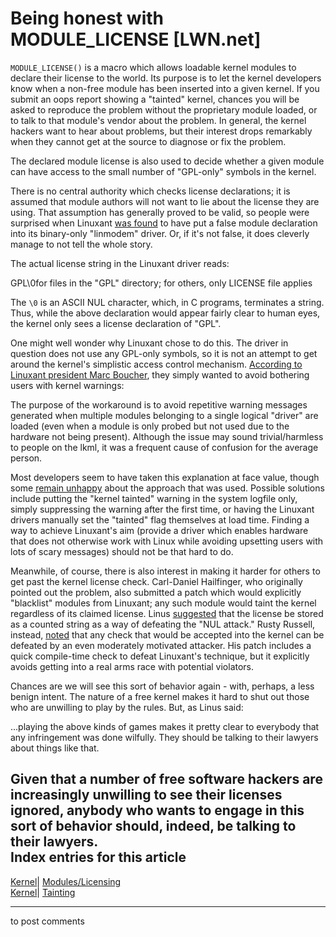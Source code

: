 # Being honest with MODULE_LICENSE [LWN.net]

`MODULE_LICENSE()` is a macro which allows loadable kernel modules to declare their license to the world. Its purpose is to let the kernel developers know when a non-free module has been inserted into a given kernel. If you submit an oops report showing a "tainted" kernel, chances you will be asked to reproduce the problem without the proprietary module loaded, or to talk to that module's vendor about the problem. In general, the kernel hackers want to hear about problems, but their interest drops remarkably when they cannot get at the source to diagnose or fix the problem. 

The declared module license is also used to decide whether a given module can have access to the small number of "GPL-only" symbols in the kernel. 

There is no central authority which checks license declarations; it is assumed that module authors will not want to lie about the license they are using. That assumption has generally proved to be valid, so people were surprised when Linuxant [was found](/Articles/82306/) to have put a false module declaration into its binary-only "linmodem" driver. Or, if it's not false, it does cleverly manage to not tell the whole story. 

The actual license string in the Linuxant driver reads: 

GPL\0for files in the "GPL" directory; for others, only LICENSE file applies 

The `\0` is an ASCII NUL character, which, in C programs, terminates a string. Thus, while the above declaration would appear fairly clear to human eyes, the kernel only sees a license declaration of "GPL". 

One might well wonder why Linuxant chose to do this. The driver in question does not use any GPL-only symbols, so it is not an attempt to get around the kernel's simplistic access control mechanism. [According to Linuxant president Marc Boucher](/Articles/82309/), they simply wanted to avoid bothering users with kernel warnings: 

The purpose of the workaround is to avoid repetitive warning messages generated when multiple modules belonging to a single logical "driver" are loaded (even when a module is only probed but not used due to the hardware not being present). Although the issue may sound trivial/harmless to people on the lkml, it was a frequent cause of confusion for the average person. 

Most developers seem to have taken this explanation at face value, though some [remain unhappy](/Articles/82452/) about the approach that was used. Possible solutions include putting the "kernel tainted" warning in the system logfile only, simply suppressing the warning after the first time, or having the Linuxant drivers manually set the "tainted" flag themselves at load time. Finding a way to achieve Linuxant's aim (provide a driver which enables hardware that does not otherwise work with Linux while avoiding upsetting users with lots of scary messages) should not be that hard to do. 

Meanwhile, of course, there is also interest in making it harder for others to get past the kernel license check. Carl-Daniel Hailfinger, who originally pointed out the problem, also submitted a patch which would explicitly "blacklist" modules from Linuxant; any such module would taint the kernel regardless of its claimed license. Linus [suggested](/Articles/82313/) that the license be stored as a counted string as a way of defeating the "NUL attack." Rusty Russell, instead, [noted](/Articles/82314/) that any check that would be accepted into the kernel can be defeated by an even moderately motivated attacker. His patch includes a quick compile-time check to defeat Linuxant's technique, but it explicitly avoids getting into a real arms race with potential violators. 

Chances are we will see this sort of behavior again - with, perhaps, a less benign intent. The nature of a free kernel makes it hard to shut out those who are unwilling to play by the rules. But, as Linus said: 

...playing the above kinds of games makes it pretty clear to everybody that any infringement was done wilfully. They should be talking to their lawyers about things like that. 

Given that a number of free software hackers are increasingly unwilling to see their licenses ignored, anybody who wants to engage in this sort of behavior should, indeed, be talking to their lawyers.  
Index entries for this article  
---  
[Kernel](/Kernel/Index)| [Modules/Licensing](/Kernel/Index#Modules-Licensing)  
[Kernel](/Kernel/Index)| [Tainting](/Kernel/Index#Tainting)  
  


* * *

to post comments 
